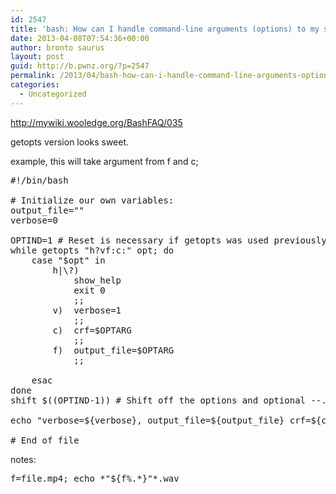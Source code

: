 ```yaml
---
id: 2547
title: 'bash: How can I handle command-line arguments (options) to my script easily?'
date: 2013-04-08T07:54:36+00:00
author: bronto saurus
layout: post
guid: http://b.pwnz.org/?p=2547
permalink: /2013/04/bash-how-can-i-handle-command-line-arguments-options-to-my-script-easily/
categories:
  - Uncategorized
---
```

<http://mywiki.wooledge.org/BashFAQ/035>

getopts version looks sweet.

example, this will take argument from f and c;

<pre>#!/bin/bash

# Initialize our own variables:
output_file=""
verbose=0

OPTIND=1 # Reset is necessary if getopts was used previously in the script.  It is a good idea to make this local in a function.
while getopts "h?vf:c:" opt; do
    case "$opt" in
        h|\?)
            show_help
            exit 0
            ;;
        v)  verbose=1
            ;;
        c)  crf=$OPTARG
            ;;
        f)  output_file=$OPTARG
            ;;

    esac
done
shift $((OPTIND-1)) # Shift off the options and optional --.

echo "verbose=${verbose}, output_file=${output_file} crf=${crf}, Leftovers: $@"

# End of file
</pre>

notes:

<pre>f=file.mp4; echo *"${f%.*}"*.wav</pre>